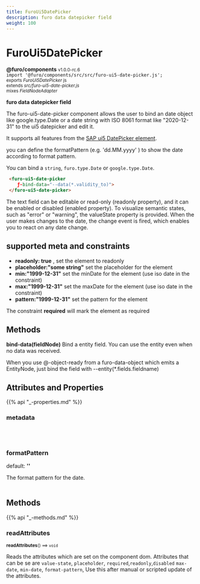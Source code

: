 ```yaml
---
title: FuroUi5DatePicker
description: furo data datepicker field
weight: 100
---
```


# FuroUi5DatePicker

**@furo/components** <small>v1.0.0-rc.6</small>
<br>`import '@furo/components/src/src/furo-ui5-date-picker.js';`<small>
<br>exports *FuroUi5DatePicker* js
<br>extends *src/furo-ui5-date-picker.js*
<br> mixes *FieldNodeAdapter*</small>


**furo data datepicker field**

The furo-ui5-date-picker component allows the user to bind an date object like google.type.Date or a date string
with ISO 8061 format like "2020-12-31" to the ui5 datepicker and edit it.

It supports all features from the [SAP ui5 DatePicker element](https://sap.github.io/ui5-webcomponents/playground/components/DatePicker/).


you can define the formatPattern (e.g. 'dd.MM.yyyy' ) to show the date according to format pattern.

You can bind a `string`, `furo.type.Date` or `google.type.Date`.

```html
 <furo-ui5-date-picker
    ƒ-bind-data="--data(*.validity_to)">
 </furo-ui5-date-picker>
```

The text field can be editable or read-only (readonly property), and it can be enabled or disabled (enabled property).
To visualize semantic states, such as "error" or "warning", the valueState property is provided.
When the user makes changes to the date, the change event is fired, which enables you to react on any date change.

## supported meta and constraints
- **readonly: true** , set the element to readonly
- **placeholder:"some string"** set the placeholder for the element
- **min:"1999-12-31"** set the minDate for the element (use iso date in the constraint)
- **max:"1999-12-31"** set the maxDate for the element (use iso date in the constraint)
- **pattern:"1999-12-31"** set the pattern for the element

The constraint **required** will mark the element as required

## Methods
**bind-data(fieldNode)**
Bind a entity field. You can use the entity even when no data was received.

When you use @-object-ready from a furo-data-object which emits a EntityNode, just bind the field with --entity(*.fields.fieldname)

## Attributes and Properties
{{% api "_-properties.md" %}}













### **metadata**
</small>


<br><br>

### **formatPattern**
default: **&#39;&#39;**</small>

The format pattern for the date.
<br><br>







## Methods
{{% api "_-methods.md" %}}




### **readAttributes**
<small>**readAttributes**() ⟹ `void`</small>

Reads the attributes which are set on the component dom.
Attributes that can be se are  `value-state`,  `placeholder`, `required`,`readonly`,`disabled` `max-date`,  `min-date`,  `format-pattern`,
Use this after manual or scripted update of the attributes.

<br><br>













